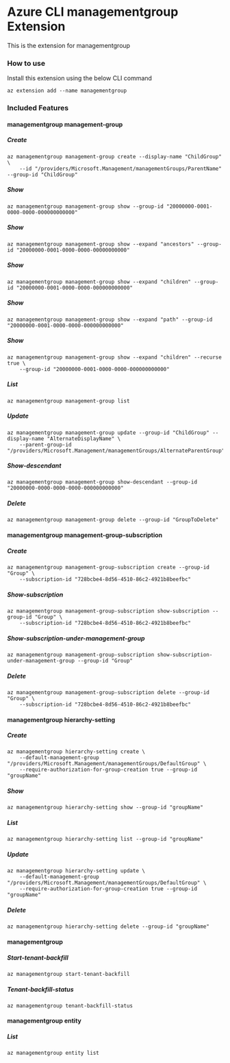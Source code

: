 # Azure CLI managementgroup Extension #
This is the extension for managementgroup

### How to use ###
Install this extension using the below CLI command
```
az extension add --name managementgroup
```

### Included Features ###
#### managementgroup management-group ####
##### Create #####
```
az managementgroup management-group create --display-name "ChildGroup" \
    --id "/providers/Microsoft.Management/managementGroups/ParentName" --group-id "ChildGroup" 
```
##### Show #####
```
az managementgroup management-group show --group-id "20000000-0001-0000-0000-000000000000"
```
##### Show #####
```
az managementgroup management-group show --expand "ancestors" --group-id "20000000-0001-0000-0000-00000000000"
```
##### Show #####
```
az managementgroup management-group show --expand "children" --group-id "20000000-0001-0000-0000-000000000000"
```
##### Show #####
```
az managementgroup management-group show --expand "path" --group-id "20000000-0001-0000-0000-000000000000"
```
##### Show #####
```
az managementgroup management-group show --expand "children" --recurse true \
    --group-id "20000000-0001-0000-0000-000000000000" 
```
##### List #####
```
az managementgroup management-group list
```
##### Update #####
```
az managementgroup management-group update --group-id "ChildGroup" --display-name "AlternateDisplayName" \
    --parent-group-id "/providers/Microsoft.Management/managementGroups/AlternateParentGroup" 
```
##### Show-descendant #####
```
az managementgroup management-group show-descendant --group-id "20000000-0000-0000-0000-000000000000"
```
##### Delete #####
```
az managementgroup management-group delete --group-id "GroupToDelete"
```
#### managementgroup management-group-subscription ####
##### Create #####
```
az managementgroup management-group-subscription create --group-id "Group" \
    --subscription-id "728bcbe4-8d56-4510-86c2-4921b8beefbc" 
```
##### Show-subscription #####
```
az managementgroup management-group-subscription show-subscription --group-id "Group" \
    --subscription-id "728bcbe4-8d56-4510-86c2-4921b8beefbc" 
```
##### Show-subscription-under-management-group #####
```
az managementgroup management-group-subscription show-subscription-under-management-group --group-id "Group"
```
##### Delete #####
```
az managementgroup management-group-subscription delete --group-id "Group" \
    --subscription-id "728bcbe4-8d56-4510-86c2-4921b8beefbc" 
```
#### managementgroup hierarchy-setting ####
##### Create #####
```
az managementgroup hierarchy-setting create \
    --default-management-group "/providers/Microsoft.Management/managementGroups/DefaultGroup" \
    --require-authorization-for-group-creation true --group-id "groupName" 
```
##### Show #####
```
az managementgroup hierarchy-setting show --group-id "groupName"
```
##### List #####
```
az managementgroup hierarchy-setting list --group-id "groupName"
```
##### Update #####
```
az managementgroup hierarchy-setting update \
    --default-management-group "/providers/Microsoft.Management/managementGroups/DefaultGroup" \
    --require-authorization-for-group-creation true --group-id "groupName" 
```
##### Delete #####
```
az managementgroup hierarchy-setting delete --group-id "groupName"
```
#### managementgroup ####
##### Start-tenant-backfill #####
```
az managementgroup start-tenant-backfill
```
##### Tenant-backfill-status #####
```
az managementgroup tenant-backfill-status
```
#### managementgroup entity ####
##### List #####
```
az managementgroup entity list
```